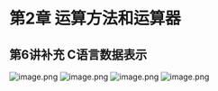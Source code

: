 # 第2章 运算方法和运算器
## 第6讲补充 C语言数据表示
![image.png](https://bu.dusays.com/2023/10/01/65184b14adafa.png)
![image.png](https://bu.dusays.com/2023/10/01/65184b2ee726e.png)
![image.png](https://bu.dusays.com/2023/10/01/65184b466ffbf.png)
![image.png](https://bu.dusays.com/2023/10/01/65184b7652451.png)

